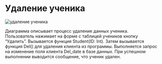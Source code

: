 # Удаление ученика
![](https://github.com/AnastasiaDDM/education/tree/master/img/dgr.seqDel.png "удаление ученика")

Диаграмма описывает процесс удаление данных ученика. Пользователь нажимает на форме с таблицей учеников кнопку “Удалить”. Вызывается функция Student(ID: Int). Затем вызывается функция Del() для удаления клиента из программы. Выполняется запрос на изменение поля клиента Del_date в базе данных. При успешном выполнении выводится сообщение, что ученик удален.